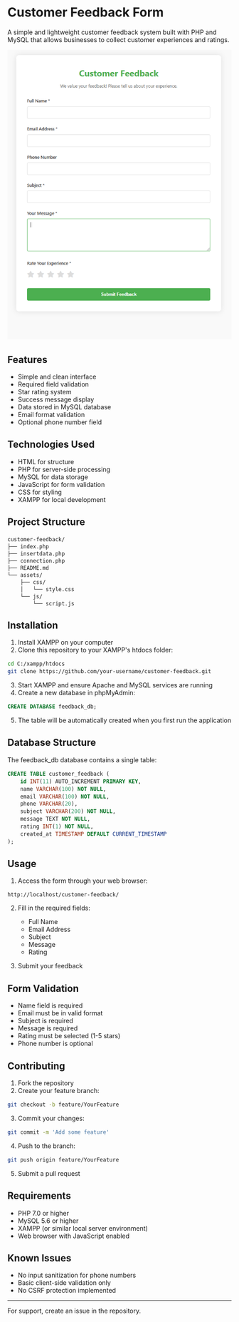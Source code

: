 # Customer Feedback Form

A simple and lightweight customer feedback system built with PHP and MySQL that allows businesses to collect customer experiences and ratings.


![Student Login Preview](assets/img/preview.png)

## Features

- Simple and clean interface
- Required field validation
- Star rating system
- Success message display
- Data stored in MySQL database
- Email format validation
- Optional phone number field

## Technologies Used

- HTML for structure
- PHP for server-side processing
- MySQL for data storage
- JavaScript for form validation
- CSS for styling
- XAMPP for local development

## Project Structure

```
customer-feedback/
├── index.php
├── insertdata.php
├── connection.php
├── README.md
└── assets/
    ├── css/
    │   └── style.css
    └── js/
        └── script.js
```

## Installation

1. Install XAMPP on your computer
2. Clone this repository to your XAMPP's htdocs folder:
```bash
cd C:/xampp/htdocs
git clone https://github.com/your-username/customer-feedback.git
```

3. Start XAMPP and ensure Apache and MySQL services are running
4. Create a new database in phpMyAdmin:
```sql
CREATE DATABASE feedback_db;
```

5. The table will be automatically created when you first run the application

## Database Structure

The feedback_db database contains a single table:
```sql
CREATE TABLE customer_feedback (
    id INT(11) AUTO_INCREMENT PRIMARY KEY,
    name VARCHAR(100) NOT NULL,
    email VARCHAR(100) NOT NULL,
    phone VARCHAR(20),
    subject VARCHAR(200) NOT NULL,
    message TEXT NOT NULL,
    rating INT(1) NOT NULL,
    created_at TIMESTAMP DEFAULT CURRENT_TIMESTAMP
);
```

## Usage

1. Access the form through your web browser:
```
http://localhost/customer-feedback/
```

2. Fill in the required fields:
   - Full Name
   - Email Address
   - Subject
   - Message
   - Rating

3. Submit your feedback

## Form Validation

- Name field is required
- Email must be in valid format
- Subject is required
- Message is required
- Rating must be selected (1-5 stars)
- Phone number is optional

## Contributing

1. Fork the repository
2. Create your feature branch:
```bash
git checkout -b feature/YourFeature
```
3. Commit your changes:
```bash
git commit -m 'Add some feature'
```
4. Push to the branch:
```bash
git push origin feature/YourFeature
```
5. Submit a pull request

## Requirements

- PHP 7.0 or higher
- MySQL 5.6 or higher
- XAMPP (or similar local server environment)
- Web browser with JavaScript enabled

## Known Issues

- No input sanitization for phone numbers
- Basic client-side validation only
- No CSRF protection implemented

---

For support, create an issue in the repository.